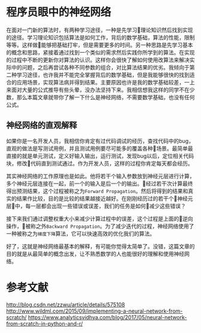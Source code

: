 # 程序员眼中的神经网络

在面对一门新的算法时，有两种学习途径，一种是先学习理论知识然后找到实现的途径。学习理论知识包括算法是如何工作，背后的数学基础，算法的性能，限制等等。这样做能够把基础打牢，但是需要更多的时间。另一种思路是先学习基本的概念和思路，紧接着通过找到一个类似的需求然后实践你所学到的算法。在实现的过程中不断的更新你对算法的认识。这样你会很快了解如何使用改算法来解决实际中的问题，之后再尝试各种不同参数的组合，对比算法结果的优劣。我倾向于第二种学习途径，也许我并不能完全掌握背后的数学基础，但是我能够很快的找到适合的应用场景，实现算法病并得到结果。主要原因也许是我的数学基础较差，一上来面对大量的公式推导有些头晕，没办法坚持下来。我相信想我这样的同学不在少数，那么本篇文章就带你了解一下什么是神经网络，不需要数学基础，也没有任何公式。

## 神经网络的直观解释

如果你是一名开发人员，我相信你肯定有过代码调试的经历，查找代码中的bug，直观的做法是写测试用例，并且测试用例要尽可能多的覆盖各种场景。最简单最直接的就是单元测试，定义好输入输出，运行测试，发现bug以后，定位相关代码块，修改代码直到测试通过。作为开发人员，这样的过程你肯定每天都会经历。

其实神经网络的工作原理也是如此。他将若干个输入参数放到神经元层进行计算，多个神经元层连接在一起，前一个的输入是后一个的输出。经过若干次计算最终得出预测结果，这个过程被称之为`Forward Propagation`。然后将得到的结果和真实的结果作比较，目的是比较的结果越接近越好。在刚刚经历过的若干个神经元层中，每一层都会出现一些错误或误差，我们的任务是如何减少这些错误？

接下来我们通过调整权重大小来减少计算过程中的误差，这个过程是上面的逆向操作，被称之外`Backward Propagation`。为了减少迭代的过程，神经网络使用了一种被称之为`梯度下降`算法，它可以快速高效的优化我们的算法。

好了，这就是神经网络最基本的解释，有可能你觉得太简单了。没错，这篇文章的目的就是从最简单的概念出发，让不熟悉数学的人也能很好的理解和使用神经网络。

# 参考文献

http://blog.csdn.net/zzwu/article/details/575108
http://www.wildml.com/2015/09/implementing-a-neural-network-from-scratch/
https://www.analyticsvidhya.com/blog/2017/05/neural-network-from-scratch-in-python-and-r/